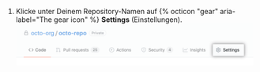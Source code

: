 1. Klicke unter Deinem Repository-Namen auf {% octicon "gear" aria-label="The gear icon" %} **Settings** (Einstellungen). ![Schaltfläche „Repository settings" (Repository-Einstellungen)](/assets/images/help/repository/repo-actions-settings.png)
